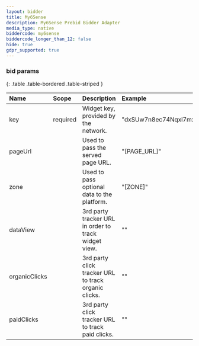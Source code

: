 ```yaml
---
layout: bidder
title: My6Sense
description: My6Sense Prebid Bidder Adapter
media_type: native
biddercode: my6sense
biddercode_longer_than_12: false
hide: true
gdpr_supported: true
---
```


### bid params

{: .table .table-bordered .table-striped }

| Name          | Scope    | Description                                            | Example                     |
| :---          | :----    | :----------------------------------------------------  | :-------------------------  |
| key           | required | Widget key, provided by the network.                   | "dxSUw7n8ec74Nqxl7mxKk3"    |
| pageUrl       |          | Used to pass the served page URL.                      | "[PAGE_URL]"                |
| zone          |          | Used to pass optional data to the platform.            | "[ZONE]"                    |
| dataView      |          | 3rd party tracker URL in order to track widget view.   | ""                          |
| organicClicks |          | 3rd party click tracker URL to track organic clicks.   | ""                          |
| paidClicks    |          | 3rd party click tracker URL to track paid clicks.      | ""                          |
